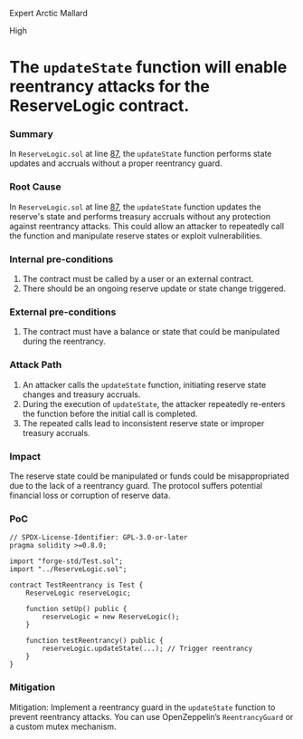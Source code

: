 Expert Arctic Mallard

High

# The `updateState` function will enable reentrancy attacks for the ReserveLogic contract.

### Summary

In `ReserveLogic.sol` at line [87](https://github.com/sherlock-audit/2024-06-new-scope/blob/main/zerolend-one/contracts/core/pool/logic/ReserveLogic.sol#L87), the `updateState` function performs state updates and accruals without a proper reentrancy guard.

### Root Cause

In `ReserveLogic.sol` at line [87](https://github.com/sherlock-audit/2024-06-new-scope/blob/main/zerolend-one/contracts/core/pool/logic/ReserveLogic.sol#L87), the `updateState` function updates the reserve's state and performs treasury accruals without any protection against reentrancy attacks. This could allow an attacker to repeatedly call the function and manipulate reserve states or exploit vulnerabilities.

### Internal pre-conditions

1. The contract must be called by a user or an external contract.
2. There should be an ongoing reserve update or state change triggered.

### External pre-conditions

1. The contract must have a balance or state that could be manipulated during the reentrancy.

### Attack Path

1. An attacker calls the `updateState` function, initiating reserve state changes and treasury accruals.
2. During the execution of `updateState`, the attacker repeatedly re-enters the function before the initial call is completed.
3. The repeated calls lead to inconsistent reserve state or improper treasury accruals.

### Impact

The reserve state could be manipulated or funds could be misappropriated due to the lack of a reentrancy guard. The protocol suffers potential financial loss or corruption of reserve data.

### PoC

```solidity
// SPDX-License-Identifier: GPL-3.0-or-later
pragma solidity >=0.8.0;

import "forge-std/Test.sol";
import "../ReserveLogic.sol";

contract TestReentrancy is Test {
    ReserveLogic reserveLogic;

    function setUp() public {
        reserveLogic = new ReserveLogic();
    }

    function testReentrancy() public {
        reserveLogic.updateState(...); // Trigger reentrancy
    }
}
```

### Mitigation

Mitigation: Implement a reentrancy guard in the `updateState` function to prevent reentrancy attacks. You can use OpenZeppelin’s `ReentrancyGuard` or a custom mutex mechanism.